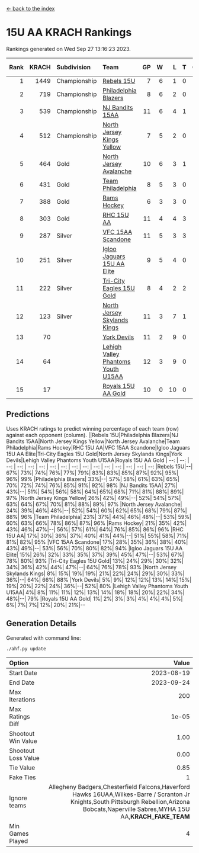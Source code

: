 [<- back to the index](readme.md)
# 15U AA KRACH Rankings
Rankings generated on Wed Sep 27 13:16:23 2023.

Rank|KRACH|Subdivision|Team|GP|W|L|T|OTW|OTL|SoS|Exp Wins|Win Diff
---:|---:|:---|:---|---:|---:|---:|---:|---:|---:|---:|---:|---:
1|1449|Championship|[Rebels 15U](https://gamesheetstats.com/seasons/3659/teams/140654/schedule)|7|6|1|0|0|1|553|6.8|-0.0
2|719|Championship|[Philadelphia Blazers](https://gamesheetstats.com/seasons/3659/teams/140652/schedule)|8|6|2|0|3|0|316|6.9|0.0
3|539|Championship|[NJ Bandits 15AA](https://gamesheetstats.com/seasons/3659/teams/140648/schedule)|11|6|4|1|0|1|541|7.7|-0.0
4|512|Championship|[North Jersey Kings Yellow](https://gamesheetstats.com/seasons/3659/teams/140650/schedule)|7|5|2|0|0|0|277|5.9|0.0
5|464|Gold|[North Jersey Avalanche](https://gamesheetstats.com/seasons/3659/teams/140649/schedule)|10|6|3|1|1|0|336|7.7|0.0
6|431|Gold|[Team Philadelphia](https://gamesheetstats.com/seasons/3659/teams/140657/schedule)|8|5|3|0|0|0|404|5.9|0.0
7|388|Gold|[Rams Hockey](https://gamesheetstats.com/seasons/3659/teams/140653/schedule)|6|3|3|0|1|2|670|3.8|-0.0
8|303|Gold|[RHC 15U AA](https://gamesheetstats.com/seasons/3659/teams/140655/schedule)|11|4|4|3|0|0|378|7.4|0.0
9|287|Silver|[VFC 15AA Scandone](https://gamesheetstats.com/seasons/3659/teams/140659/schedule)|11|5|3|3|0|1|416|8.4|0.0
10|251|Silver|[Igloo Jaguars 15U AA Elite](https://gamesheetstats.com/seasons/3659/teams/140645/schedule)|9|5|4|0|0|0|304|5.9|0.0
11|222|Silver|[Tri-City Eagles 15U Gold](https://gamesheetstats.com/seasons/3659/teams/140658/schedule)|8|4|2|2|0|0|163|6.6|0.0
12|123|Silver|[North Jersey Skylands Kings](https://gamesheetstats.com/seasons/3659/teams/140651/schedule)|11|3|7|1|0|0|394|4.7|0.0
13|70||[York Devils](https://gamesheetstats.com/seasons/3659/teams/140660/schedule)|11|2|9|0|0|1|402|2.9|0.0
14|64||[Lehigh Valley Phantoms Youth U15AA](https://gamesheetstats.com/seasons/3659/teams/140646/schedule)|12|3|9|0|0|0|252|3.9|0.0
15|17||[Royals 15U AA Gold](https://gamesheetstats.com/seasons/3659/teams/140656/schedule)|10|0|10|0|0|0|287|0.9|0.0

## Predictions
Uses KRACH ratings to predict winning percentage of each team (row) against each opponent (column).
||Rebels 15U|Philadelphia Blazers|NJ Bandits 15AA|North Jersey Kings Yellow|North Jersey Avalanche|Team Philadelphia|Rams Hockey|RHC 15U AA|VFC 15AA Scandone|Igloo Jaguars 15U AA Elite|Tri-City Eagles 15U Gold|North Jersey Skylands Kings|York Devils|Lehigh Valley Phantoms Youth U15AA|Royals 15U AA Gold
| --: | --: | --: | --: | --: | --: | --: | --: | --: | --: | --: | --: | --: | --: | --: | --: 
|Rebels 15U|--| 67%| 73%| 74%| 76%| 77%| 79%| 83%| 83%| 85%| 87%| 92%| 95%| 96%| 99%
|Philadelphia Blazers| 33%|--| 57%| 58%| 61%| 63%| 65%| 70%| 72%| 74%| 76%| 85%| 91%| 92%| 98%
|NJ Bandits 15AA| 27%| 43%|--| 51%| 54%| 56%| 58%| 64%| 65%| 68%| 71%| 81%| 88%| 89%| 97%
|North Jersey Kings Yellow| 26%| 42%| 49%|--| 52%| 54%| 57%| 63%| 64%| 67%| 70%| 81%| 88%| 89%| 97%
|North Jersey Avalanche| 24%| 39%| 46%| 48%|--| 52%| 54%| 60%| 62%| 65%| 68%| 79%| 87%| 88%| 96%
|Team Philadelphia| 23%| 37%| 44%| 46%| 48%|--| 53%| 59%| 60%| 63%| 66%| 78%| 86%| 87%| 96%
|Rams Hockey| 21%| 35%| 42%| 43%| 46%| 47%|--| 56%| 57%| 61%| 64%| 76%| 85%| 86%| 96%
|RHC 15U AA| 17%| 30%| 36%| 37%| 40%| 41%| 44%|--| 51%| 55%| 58%| 71%| 81%| 82%| 95%
|VFC 15AA Scandone| 17%| 28%| 35%| 36%| 38%| 40%| 43%| 49%|--| 53%| 56%| 70%| 80%| 82%| 94%
|Igloo Jaguars 15U AA Elite| 15%| 26%| 32%| 33%| 35%| 37%| 39%| 45%| 47%|--| 53%| 67%| 78%| 80%| 93%
|Tri-City Eagles 15U Gold| 13%| 24%| 29%| 30%| 32%| 34%| 36%| 42%| 44%| 47%|--| 64%| 76%| 78%| 93%
|North Jersey Skylands Kings|  8%| 15%| 19%| 19%| 21%| 22%| 24%| 29%| 30%| 33%| 36%|--| 64%| 66%| 88%
|York Devils|  5%|  9%| 12%| 12%| 13%| 14%| 15%| 19%| 20%| 22%| 24%| 36%|--| 52%| 80%
|Lehigh Valley Phantoms Youth U15AA|  4%|  8%| 11%| 11%| 12%| 13%| 14%| 18%| 18%| 20%| 22%| 34%| 48%|--| 79%
|Royals 15U AA Gold|  1%|  2%|  3%|  3%|  4%|  4%|  4%|  5%|  6%|  7%|  7%| 12%| 20%| 21%|--

## Generation Details

Generated with command line:
```
./ahf.py update
```

| Option | Value |
| :----- | ----: |
| Start Date | 2023-08-19 |
| End Date | 2023-09-24 |
| Max Iterations | 200 |
| Max Ratings Diff | 1e-05 |
| Shootout Win Value | 1.00 |
| Shootout Loss Value | 0.00 |
| Tie Value | 0.85 |
| Fake Ties | 1 |
| Ignore teams | Allegheny Badgers,Chesterfield Falcons,Haverford Hawks 16UAA,Wilkes-Barre / Scranton Jr Knights,South Pittsburgh Rebellion,Arizona Bobcats,Naperville Sabres,MYHA 15U AA,__KRACH_FAKE_TEAM__ |
| Min Games Played | 4 |

